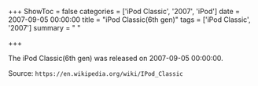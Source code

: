 +++
ShowToc = false
categories = ['iPod Classic', '2007', 'iPod']
date = 2007-09-05 00:00:00
title = "iPod Classic(6th gen)"
tags = ['iPod Classic', '2007']
summary = " "

+++

The iPod Classic(6th gen) was released on 2007-09-05 00:00:00.

Source: `https://en.wikipedia.org/wiki/IPod_Classic`


